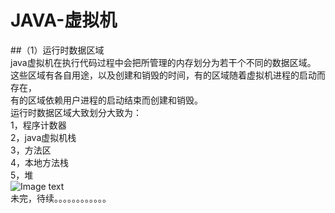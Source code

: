 # JAVA-虚拟机<br>
##（1）运行时数据区域<br>
java虚拟机在执行代码过程中会把所管理的内存划分为若干个不同的数据区域。<br>
这些区域有各自用途，以及创建和销毁的时间，有的区域随着虚拟机进程的启动而存在，<br>
有的区域依赖用户进程的启动结束而创建和销毁。<br>
运行时数据区域大致划分大致为：<br>
1，程序计数器<br>
2，java虚拟机栈<br>
3，方法区<br>
4，本地方法栈<br>
5，堆<br>
![Image text](https://github.com/funaifu/JAVA-/blob/master/imge/java%E8%99%9A%E6%8B%9F%E6%9C%BA%E8%BF%90%E8%A1%8C%E6%97%B6%E5%86%85%E5%AD%98%E6%A8%A1%E5%9E%8B.png)<br>
未完，待续。。。。。。。。。。。。

